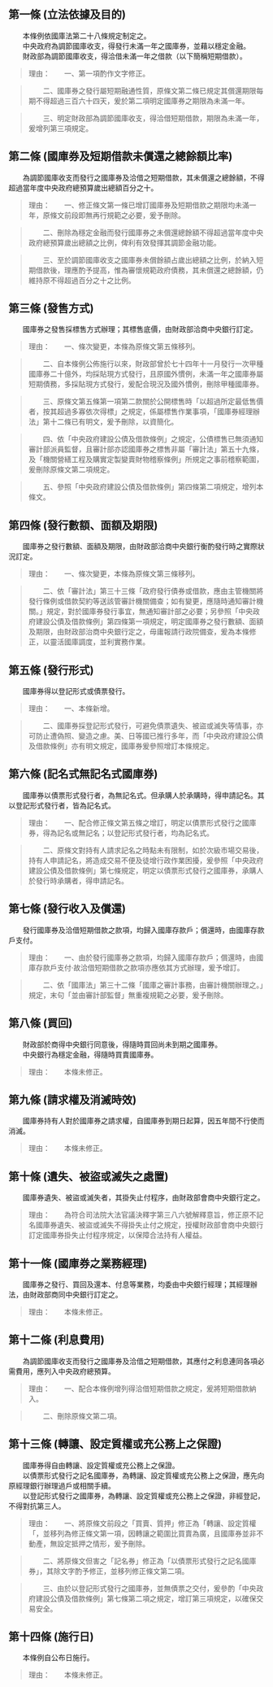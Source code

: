 第一條 (立法依據及目的)
-----------------------
　　本條例依國庫法第二十八條規定制定之。  
　　中央政府為調節國庫收支，得發行未滿一年之國庫券，並藉以穩定金融。  
　　財政部為調節國庫收支，得洽借未滿一年之借款（以下簡稱短期借款）。  
> 理由：　　一、第一項酌作文字修正。

> 　　二、國庫券之發行屬短期融通性質，原條文第二條已規定其償還期限每期不得超過三百六十四天，爰於第二項明定國庫券之期限為未滿一年。

> 　　三、明定財政部為調節國庫收支，得洽借短期借款，期限為未滿一年，爰增列第三項規定。



第二條 (國庫券及短期借款未償還之總餘額比率)
-------------------------------------------
　　為調節國庫收支而發行之國庫券及洽借之短期借款，其未償還之總餘額，不得超過當年度中央政府總預算歲出總額百分之十。  
> 理由：　　一、修正條文第一條已增訂國庫券及短期借款之期限均未滿一年，原條文前段即無再行規範之必要，爰予刪除。

> 　　二、刪除為穩定金融而發行國庫券之未償還總餘額不得超過當年度中央政府總預算歲出總額之比例，俾利有效發揮其調節金融功能。

> 　　三、至於調節國庫收支之國庫券未償餘額占歲出總額之比例，於納入短期借款後，理應酌予提高，惟為審懷規範政府債務，其未償還之總餘額，仍維持原不得超過百分之十之比例。



第三條 (發售方式)
-----------------
　　國庫券之發售採標售方式辦理；其標售底價，由財政部洽商中央銀行訂定。  
> 理由：　　一、條次變更，本條為原條文第五條移列。

> 　　二、自本條例公佈施行以來，財政部曾於七十四年十一月發行一次甲種國庫券二十億外，均採貼現方式發行，且原國外慣例，未滿一年之國庫券屬短期債務，多採貼現方式發行，爰配合現況及國外慣例，刪除甲種國庫券。

> 　　三、原條文第五條第一項第二款關於公開標售時「以超過所定最低售價者，按其超過多寡依次得標」之規定，係屬標售作業事項，「國庫券經理辦法」第十二條已有明文，爰予刪除，以資簡化。

> 　　四、依「中央政府建設公債及借款條例」之規定，公債標售已無須通知審計部派員監督，且審計部亦認國庫券之標售非屬「審計法」第五十九條，及「機關營繕工程及購實定製變賣財物稽察條例」所規定之事前稽察範圍，爰刪除原條文第二項規定。

> 　　五、參照「中央政府建設公債及借款條例」第四條第二項規定，增列本條文。



第四條 (發行數額、面額及期限)
-----------------------------
　　國庫券之發行數額、面額及期限，由財政部洽商中央銀行衡酌發行時之實際狀況訂定。  
> 理由：　　一、條次變更，本條為原條文第三條移列。

> 　　二、依「審計法」第三十三條「政府發行債券或借款，應由主管機關將發行條例或借款契約等送該管審計機關備查；如有變更，應隨時通知審計機關。」規定，對於國庫券發行事宜，無通知審計部之必要；另參照「中央政府建設公債及借款條例」第四條第一項規定，明定國庫券之發行數額、面額及期限，由財政部治商中央銀行定之，毋庸報請行政院備查，爰為本條修正，以靈活國庫調度，並利實務作業。



第五條 (發行形式)
-----------------
　　國庫券得以登記形式或債票發行。  
> 理由：　　一、本條新增。

> 　　二、國庫券採登記形式發行，可避免債票遺失、被盜或滅失等情事，亦可防止遭偽照、變造之慮。美、日等國已推行多年，而「中央政府建設公債及借款條例」亦有明文規定，國庫券爰參照增訂本條規定。



第六條 (記名式無記名式國庫券)
-----------------------------
　　國庫券以債票形式發行者，為無記名式。但承購人於承購時，得申請記名。其以登記形式發行者，皆為記名式。  
> 理由：　　一、配合修正條文第五條之增訂，明定以債票形式發行之國庫券，得為記名或無記名；以登記形式發行者，均為記名式。

> 　　二、原條文對持有人請求記名之時點未有限制，如於次級市場交易後，持有人申請記名，將造成交易不便及徒增行政作業困擾，爰參照「中央政府建設公債及借款條例」第七條規定，明定以債票形式發行之國庫券，承購人於發行時承購者，得申請記名。



第七條 (發行收入及償還)
-----------------------
　　發行國庫券及洽借短期借款之款項，均歸入國庫存款戶；償還時，由國庫存款戶支付。  
> 理由：　　一、由於發行國庫券之款項，均歸入國庫存款戶；償還時，由國庫存款戶支付‧故洽借短期借款之款項亦應依其方式辦理，爰予增訂。

> 　　二、依「國庫法」第三十二條「國庫之審計事務，由審計機關辦理之。」規定，末句「並由審計部監督」無重複規範之必要，爰予刪除。



第八條 (買回)
-------------
　　財政部於商得中央銀行同意後，得隨時買回尚未到期之國庫券。  
　　中央銀行為穩定金融，得隨時買賣國庫券。  
> 理由：　　本條未修正。



第九條 (請求權及消滅時效)
-------------------------
　　國庫券持有人對於國庫券之請求權，自國庫券到期日起算，因五年間不行使而消滅。  
> 理由：　　本條未修正。



第十條 (遺失、被盜或滅失之處置)
-------------------------------
　　國庫券遺失、被盜或滅失者，其掛失止付程序，由財政部會商中央銀行定之。  
> 理由：　　為符合司法院大法官議決釋字第三八六號解釋意旨，修正原不記名國庫券遺失、被盜或滅失不得掛失止付之規定，授權財政部會商中央銀行訂定國庫券掛失止付程序規定，以保障合法持有人權益。



第十一條 (國庫券之業務經理)
---------------------------
　　國庫券之發行、買回及還本、付息等業務，均委由中央銀行經理；其經理辦法，由財政部商同中央銀行訂定之。  
> 理由：　　本條未修正。



第十二條 (利息費用)
-------------------
　　為調節國庫收支而發行之國庫券及洽借之短期借款，其應付之利息連同各項必需費用，應列入中央政府總預算。  
> 理由：　　一、配合本條例增列得洽借短期借款之規定，爰將短期借款納入。

> 　　二、刪除原條文第二項。



第十三條 (轉讓、設定質權或充公務上之保證)
-----------------------------------------
　　國庫券得自由轉讓、設定質權或充公務上之保證。  
　　以債票形式發行之記名國庫券，為轉讓、設定質權或充公務上之保證，應先向原經理銀行辦理過戶或相關手續。  
　　以登記形式發行之國庫券，為轉讓、設定質權或充公務上之保證，非經登記，不得對抗第三人。  
> 理由：　　一、將原條文前段之「買賣、質押」修正為「轉讓、設定質權「，並移列為修正條文第一項，因轉讓之範圍比買賣為廣，且國庫券並非不動產，無設定抵押之情形，爰予刪除。

> 　　二、將原條文但害之「記名券」修正為「以債票形式發行之記名國庫券」，其除文字酌予修正，並移列修正條文第二項。

> 　　三、由於以登記形式發行之國庫券，並無債票之交付，爰參酌「中央政府建設公債及借款條例」第七條第二項之規定，增訂第三項規定，以確保交易安全。



第十四條 (施行日)
-----------------
　　本條例自公布日施行。  
> 理由：　　本條未修正。